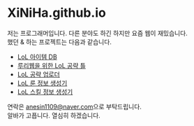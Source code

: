 # XiNiHa.github.io
저는 프로그래머입니다. 다른 분야도 하긴 하지만 요즘 웹이 재밌습니다.  
했던 & 하는 프로젝트는 다음과 같습니다.  
* [LoL 아이템 DB](/item-db/)
* [루리웹을 위한 LoL 공략 틀](/ruliweb-lol-manual-template)
* [LoL 공략 업로더](/manual-uploader)
* [LoL 룬 정보 생성기](/rune-generator)
* [LoL 스킬 정보 생성기](/skill-generator)

연락은 [anesin1109@naver.com](mailto://anesin1109@naver.com)으로 부탁드립니다.  
알바가 고픕니다. 열심히 하겠습니다.

